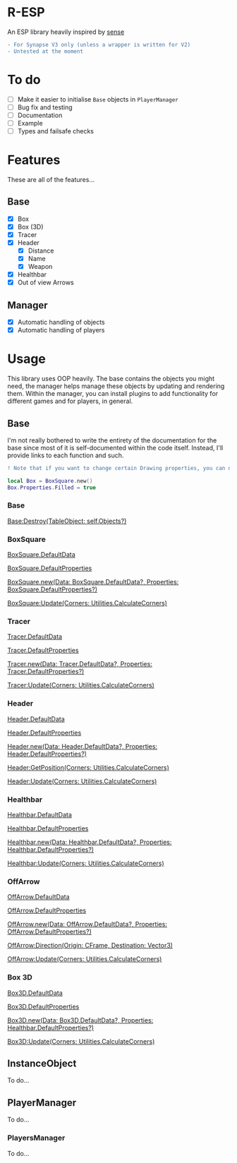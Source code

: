 # R-ESP

An ESP library heavily inspired by [sense](https://github.com/shlexware/Sirius/tree/request/library/sense)

```diff 
- For Synapse V3 only (unless a wrapper is written for V2)
- Untested at the moment
```

# To do

- [ ] Make it easier to initialise `Base` objects in `PlayerManager`
- [ ] Bug fix and testing
- [ ] Documentation
- [ ] Example
- [ ] Types and failsafe checks

# Features

These are all of the features...

## Base
- [x] Box
- [x] Box (3D)
- [x] Tracer
- [x] Header
  - [x] Distance
  - [x] Name
  - [x] Weapon
- [x] Healthbar
- [x] Out of view Arrows

## Manager

- [x] Automatic handling of objects
- [x] Automatic handling of players

# Usage

This library uses OOP heavily. The base contains the objects you might need, the manager helps manage these objects by updating and rendering them. Within the manager, you can install plugins to add functionality for different games and for players, in general.

## Base

I'm not really bothered to write the entirety of the documentation for the base since most of it is self-documented within the code itself. Instead, I'll provide links to each function and such.

```diff
! Note that if you want to change certain Drawing properties, you can do this via changing the class' Properties variable (example below). It may be overwritten though. 
```

```lua
local Box = BoxSquare.new()
Box.Properties.Filled = true
```

### Base

[Base:Destroy(TableObject: self.Objects?)](https://github.com/Stefanuk12/R-ESP/blob/master/Base.lua#L319-L336)

### BoxSquare

[BoxSquare.DefaultData](https://github.com/Stefanuk12/R-ESP/blob/master/Base.lua#L370-L373)

[BoxSquare.DefaultProperties](https://github.com/Stefanuk12/R-ESP/blob/master/Base.lua#L374-L389)

[BoxSquare.new(Data: BoxSquare.DefaultData?, Properties: BoxSquare.DefaultProperties?)](https://github.com/Stefanuk12/R-ESP/blob/master/Base.lua#L391-L409)

[BoxSquare:Update(Corners: Utilities.CalculateCorners)](https://github.com/Stefanuk12/R-ESP/blob/master/Base.lua#L411-L431)

### Tracer

[Tracer.DefaultData](https://github.com/Stefanuk12/R-ESP/blob/master/Base.lua#L441-L444)

[Tracer.DefaultProperties](https://github.com/Stefanuk12/R-ESP/blob/master/Base.lua#L445-L460)

[Tracer.new(Data: Tracer.DefaultData?, Properties: Tracer.DefaultProperties?)](https://github.com/Stefanuk12/R-ESP/blob/master/Base.lua#L462-L480)

[Tracer:Update(Corners: Utilities.CalculateCorners)](https://github.com/Stefanuk12/R-ESP/blob/master/Base.lua#L482-L506)

### Header

[Header.DefaultData](https://github.com/Stefanuk12/R-ESP/blob/master/Base.lua#L516-L542)

[Header.DefaultProperties](https://github.com/Stefanuk12/R-ESP/blob/master/Base.lua#L543-L558)

[Header.new(Data: Header.DefaultData?, Properties: Header.DefaultProperties?)](https://github.com/Stefanuk12/R-ESP/blob/master/Base.lua#L560-L578)

[Header:GetPosition(Corners: Utilities.CalculateCorners)](https://github.com/Stefanuk12/R-ESP/blob/master/Base.lua#L580-L602)

[Header:Update(Corners: Utilities.CalculateCorners)](https://github.com/Stefanuk12/R-ESP/blob/master/Base.lua#L604-L620)

### Healthbar

[Healthbar.DefaultData](https://github.com/Stefanuk12/R-ESP/blob/master/Base.lua#L630-L641)

[Healthbar.DefaultProperties](https://github.com/Stefanuk12/R-ESP/blob/master/Base.lua#L642-L672)

[Healthbar.new(Data: Healthbar.DefaultData?, Properties: Healthbar.DefaultProperties?)](https://github.com/Stefanuk12/R-ESP/blob/master/Base.lua#L674-L692)

[Healthbar:Update(Corners: Utilities.CalculateCorners)](https://github.com/Stefanuk12/R-ESP/blob/master/Base.lua#L694-L729)

### OffArrow

[OffArrow.DefaultData](https://github.com/Stefanuk12/R-ESP/blob/master/Base.lua#L739-L747)

[OffArrow.DefaultProperties](https://github.com/Stefanuk12/R-ESP/blob/master/Base.lua#L748-L766)

[OffArrow.new(Data: OffArrow.DefaultData?, Properties: OffArrow.DefaultProperties?)](https://github.com/Stefanuk12/R-ESP/blob/master/Base.lua#L768-L786)

[OffArrow:Direction(Origin: CFrame, Destination: Vector3)](https://github.com/Stefanuk12/R-ESP/blob/master/Base.lua#L788-L798)

[OffArrow:Update(Corners: Utilities.CalculateCorners)](https://github.com/Stefanuk12/R-ESP/blob/master/Base.lua#L800-L830)

### Box 3D

[Box3D.DefaultData](https://github.com/Stefanuk12/R-ESP/blob/master/Base.lua#L840-L843)

[Box3D.DefaultProperties](https://github.com/Stefanuk12/R-ESP/blob/master/Base.lua#L844-L856)

[Box3D.new(Data: Box3D.DefaultData?, Properties: Healthbar.DefaultProperties?)](https://github.com/Stefanuk12/R-ESP/blob/master/Base.lua#L858-L876)

[Box3D:Update(Corners: Utilities.CalculateCorners)](https://github.com/Stefanuk12/R-ESP/blob/master/Base.lua#L878-L906)

## InstanceObject

To do...

## PlayerManager

To do...

### PlayersManager

To do...